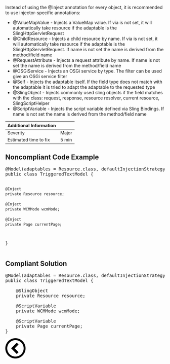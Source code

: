 <p>Instead of using the @Inject annotation for every object, it is recommended to use injector-specific annotations:</p>
<ul>
    <li> @ValueMapValue - Injects a ValueMap value. If via is not set, it will automatically take resource if the adaptable is the SlingHttpServletRequest</li>
    <li> @ChildResource - Injects a child resource by name. If via is not set, it will automatically take resource if the adaptable is the
        SlingHttpServletRequest. If name is not set the name is derived from the method/field name
    </li>
    <li>@RequestAttribute - Injects a request attribute by name. If name is not set the name is derived from the method/field name</li>
    <li> @OSGiService - Injects an OSGi service by type. The filter can be used give an OSGi service filter</li>
    <li> @Self - Injects the adaptable itself. If the field type does not match with the adaptable it is tried to adapt the adaptable to the requested type</li>
    <li> @SlingObject - Injects commonly used sling objects if the field matches with the class: request, response, resource resolver, current resource,
        SlingScriptHelper
    </li>
    <li>@ScriptVariable - Injects the script variable defined via Sling Bindings. If name is not set the name is derived from the method/field name</li>
</ul>

| Additional Information |       |
|------------------------|-------|
| Severity               | Major | 
| Estimated time to fix  | 5 min |

<h2>Noncompliant Code Example</h2>
<pre>
@Model(adaptables = Resource.class, defaultInjectionStrategy = DefaultInjectionStrategy.OPTIONAL)
public class TriggeredTextModel {

    @Inject
    private Resource resource;

    @Inject
    private WCMMode wcmMode;

    @Inject
    private Page currentPage;
}
</pre><h2>Compliant Solution</h2>
<pre>
@Model(adaptables = Resource.class, defaultInjectionStrategy = DefaultInjectionStrategy.OPTIONAL)
public class TriggeredTextModel {

    @SlingObject
    private Resource resource;

    @ScriptVariable
    private WCMMode wcmMode;

    @ScriptVariable
    private Page currentPage;
}
</pre>

[![Back to overview](back.svg)](../../README.md)

